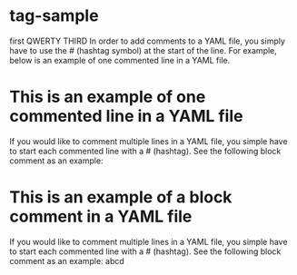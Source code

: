 # tag-sample
first
QWERTY
THIRD 
In order to add comments to a YAML file, you simply have to use the # (hashtag symbol) at the start of the line. For example, below is an example of one commented line in a YAML file. 

# This is an example of one commented line in a YAML file 

If you would like to comment multiple lines in a YAML file, you simple have to start each commented line with a # (hashtag). See the following block comment as an example:

# This is an example of a block comment in a YAML file 

If you would like to comment multiple lines in a YAML file, you simple have to start each commented line with a # (hashtag). See the following block comment as an example:
abcd
